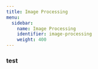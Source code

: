 ```yaml
---
title: Image Processing
menu:
  sidebar:
    name: Image Processing
    identifier: image-processing
    weight: 400
---
```


### test